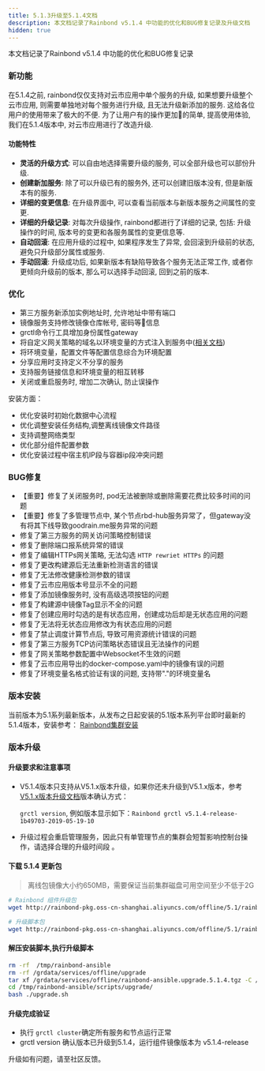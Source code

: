 ```yaml
---
title: 5.1.3升级至5.1.4文档
description: 本文档记录了Rainbond v5.1.4 中功能的优化和BUG修复记录及升级文档
hidden: true
---
```


本文档记录了Rainbond v5.1.4 中功能的优化和BUG修复记录

### 新功能

在5.1.4之前, rainbond仅仅支持对云市应用中单个服务的升级, 如果想要升级整个云市应用, 则需要单独地对每个服务进行升级, 且无法升级新添加的服务. 这给各位用户的使用带来了极大的不便. 为了让用户有的操作更加的简单, 提高使用体验, 我们在5.1.4版本中, 对云市应用进行了改造升级.

#### 功能特性

- **灵活的升级方式**: 可以自由地选择需要升级的服务, 可以全部升级也可以部份升级.
- **创建新加服务**: 除了可以升级已有的服务外, 还可以创建旧版本没有, 但是新版本有的服务.
- **详细的变更信息**: 在升级界面中, 可以查看当前版本与新版本服务之间属性的变更.
- **详细的升级记录**: 对每次升级操作, rainbond都进行了详细的记录, 包括: 升级操作的时间, 版本号的变更和各服务属性的变更信息等.
- **自动回滚**: 在应用升级的过程中, 如果程序发生了异常, 会回滚到升级前的状态, 避免只升级部分属性或服务.
- **手动回滚**: 升级成功后, 如果新版本有缺陷导致各个服务无法正常工作, 或者你更倾向升级前的版本, 那么可以选择手动回滚, 回到之前的版本.


### 优化

* 第三方服务新添加实例地址时, 允许地址中带有端口
* 镜像服务支持修改镜像仓库帐号, 密码等信息
* grctl命令行工具增加身份属性gateway
* 将自定义网关策略的域名以环境变量的方式注入到服务中([相关文档](https://www.rainbond.com/docs/user-manual/app-service-manage/service-env/))
* 将环境变量，配置文件等配置信息综合为环境配置
* 分享应用时支持定义不分享的服务
* 支持服务链接信息和环境变量的相互转移
* 关闭或重启服务时, 增加二次确认, 防止误操作

安装方面：

* 优化安装时初始化数据中心流程
* 优化调整安装任务结构,调整离线镜像文件路径
* 支持调整网络类型
* 优化部分组件配置参数
* 优化安装过程中宿主机IP段与容器ip段冲突问题

### BUG修复

- 【重要】修复了关闭服务时, pod无法被删除或删除需要花费比较多时间的问题
- 【重要】修复了多管理节点中, 某个节点rbd-hub服务异常了，但gateway没有将其下线导致goodrain.me服务异常的问题 
- 修复了第三方服务的网关访问策略控制错误 
- 修复了删除端口报系统异常的错误 
- 修复了编辑HTTPs网关策略, 无法勾选 `HTTP rewriet HTTPs` 的问题
- 修复了更改构建源后无法重新检测语言的错误
- 修复了无法修改健康检测参数的错误
- 修复了云市应用版本号显示不全的问题
- 修复了添加镜像服务时, 没有高级选项按钮的问题
- 修复了构建源中镜像Tag显示不全的问题
- 修复了创建应用时勾选的是有状态应用，创建成功后却是无状态应用的问题
- 修复了无法将无状态应用修改为有状态应用的问题
- 修复了禁止调度计算节点后, 导致可用资源统计错误的问题
- 修复了第三方服务TCP访问策略状态错误且无法操作的问题
- 修复了网关策略参数配置中Websocket不生效的问题
- 修复了云市应用导出的docker-compose.yaml中的镜像有误的问题
- 修复了环境变量名格式验证有误的问题, 支持带"."的环境变量名

### 版本安装

当前版本为5.1系列最新版本，从发布之日起安装的5.1版本系列平台即时最新的5.1.4版本，安装参考：
[Rainbond集群安装](https://www.rainbond.com/docs/quick-start/rainbond_install/)

### 版本升级

#### 升级要求和注意事项

- V5.1.4版本只支持从V5.1.x版本升级，如果你还未升级到V5.1.x版本，参考[V5.1.x版本升级文档](https://www.rainbond.com/docs/user-operations/upgrade/5.0.4-5.1.0/)版本确认方式：

   `grctl version`,  例如版本显示如下：`Rainbond grctl v5.1.4-release-1b49703-2019-05-19-10`  

- 升级过程会重启管理服务，因此只有单管理节点的集群会短暂影响控制台操作，请选择合理的升级时间段 。

#### 下载 5.1.4 更新包

> 离线包镜像大小约650MB，需要保证当前集群磁盘可用空间至少不低于2G

```bash
# Rainbond 组件升级包
wget http://rainbond-pkg.oss-cn-shanghai.aliyuncs.com/offline/5.1/rainbond.images.2019-05-20-5.1.4.tgz -O /grdata/services/offline/rainbond.images.upgrade.5.1.4.tgz

# 升级脚本包
wget http://rainbond-pkg.oss-cn-shanghai.aliyuncs.com/offline/5.1/rainbond-ansible.upgrade.5.1.4.tgz -O /grdata/services/offline/rainbond-ansible.upgrade.5.1.4.tgz
```

#### 解压安装脚本,执行升级脚本

```bash
rm -rf  /tmp/rainbond-ansible
rm -rf /grdata/services/offline/upgrade
tar xf /grdata/services/offline/rainbond-ansible.upgrade.5.1.4.tgz -C /tmp/
cd /tmp/rainbond-ansible/scripts/upgrade/
bash ./upgrade.sh
```

#### 升级完成验证

- 执行 `grctl cluster`确定所有服务和节点运行正常
- grctl version 确认版本已升级到5.1.4，运行组件镜像版本为 v5.1.4-release

升级如有问题，请至社区反馈。

